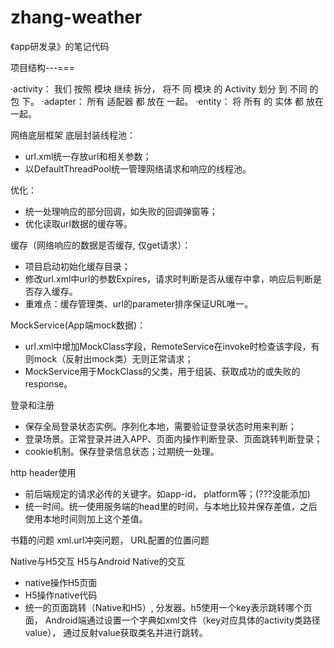 # zhang-weather
《app研发录》的笔记代码

项目结构---===

·activity： 我们 按照 模块 继续 拆分， 将不 同 模块 的 Activity 划分 到 不同 的 包 下。
·adapter： 所有 适配器 都 放在 一起。
·entity： 将 所有 的 实体 都 放在 一起。

网络底层框架
底层封装线程池：

- url.xml统一存放url和相关参数；
- 以DefaultThreadPool统一管理网络请求和响应的线程池。

优化：

- 统一处理响应的部分回调，如失败的回调弹窗等；
- 优化读取url数据的缓存等。

缓存（网络响应的数据是否缓存, 仅get请求）：

- 项目启动初始化缓存目录；
- 修改url.xml中url的参数Expires，请求时判断是否从缓存中拿，响应后判断是否存入缓存。
- 重难点：缓存管理类、url的parameter排序保证URL唯一。

MockService(App端mock数据)：

- url.xml中增加MockClass字段，RemoteService在invoke时检查该字段，有则mock（反射出mock类）无则正常请求；
- MockService用于MockClass的父类，用于组装、获取成功的或失败的response。

登录和注册

- 保存全局登录状态实例。序列化本地，需要验证登录状态时用来判断；
- 登录场景。正常登录并进入APP、页面内操作判断登录、页面跳转判断登录；
- cookie机制。保存登录信息状态；过期统一处理。

http header使用

- 前后端规定的请求必传的关键字。如app-id， platform等；(???没能添加)
- 统一时间。统一使用服务端的head里的时间，与本地比较并保存差值，之后使用本地时间则加上这个差值。

书籍的问题
xml.url冲突问题， URL配置的位置问题

Native与H5交互 H5与Android Native的交互

- native操作H5页面
- H5操作native代码
- 统一的页面跳转（Native和H5）, 分发器。h5使用一个key表示跳转哪个页面， Android端通过设置一个字典如xml文件（key对应具体的activity类路径value）， 通过反射value获取类名并进行跳转。
